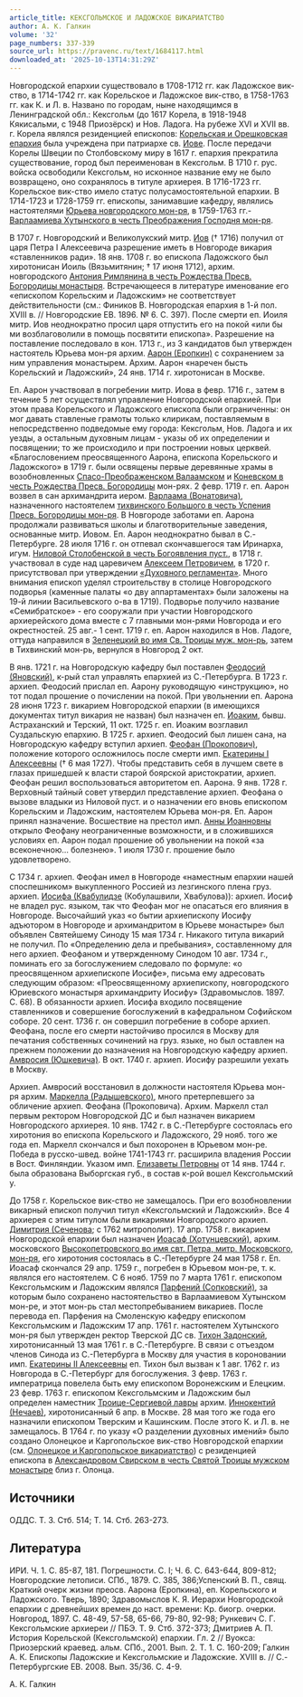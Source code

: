 ```yaml
---
article_title: КЕКСГОЛЬМСКОЕ И ЛАДОЖСКОЕ ВИКАРИАТСТВО
author: А. К. Галкин
volume: '32'
page_numbers: 337-339
source_url: https://pravenc.ru/text/1684117.html
downloaded_at: '2025-10-13T14:31:29Z'
---
```


Новгородской епархии существовало в 1708-1712 гг. как Ладожское вик-ство, в 1714-1742 гг. как Корельское и Ладожское вик-ство, в 1758-1763 гг. как К. и Л. в. Названо по городам, ныне находящимся в Ленинградской обл.: Кексгольм (до 1617 Корела, в 1918-1948 Кякисальми, с 1948 Приозёрск) и Нов. Ладога. На рубеже XVI и XVII вв. г. Корела являлся резиденцией епископов: [Корельская и Орешковская епархия](<https://pravenc.ru/text/Корельская и Орешковская епархия.html>) была учреждена при патриархе св. [Иове](https://pravenc.ru/text/Иове.html). После передачи Корелы Швеции по Столбовскому миру в 1617 г. епархия прекратила существование, город был переименован в Кексгольм. В 1710 г. рус. войска освободили Кексгольм, но исконное название ему не было возвращено, оно сохранялось в титуле архиерея. В 1716-1723 гг. Корельское вик-ство имело статус полусамостоятельной епархии. В 1714-1723 и 1728-1759 гг. епископы, занимавшие кафедру, являлись настоятелями [Юрьева новгородского мон-ря](<https://pravenc.ru/text/Юрьева новгородского мон-ря.html>), в 1759-1763 гг.- [Варлаамиева Хутынского в честь Преображения Господня мон-ря](<https://pravenc.ru/text/Варлаамиева Хутынского в честь Преображения Господня мон-ря.html>).

В 1707 г. Новгородский и Великолукский митр. [Иов](https://pravenc.ru/text/Иов.html) († 1716) получил от царя Петра I Алексеевича разрешение иметь в Новгороде викария «ставленников ради». 18 янв. 1708 г. во епископа Ладожского был хиротонисан Иоиль (Вязьмитянин; † 17 июня 1712), архим. новгородского [Антония Римлянина в честь Рождества Пресв. Богородицы монастыря](<https://pravenc.ru/text/Антония Римлянина в честь Рождества Пресв  Богородицы монастыря.html>). Встречающееся в литературе именование его «епископом Корельским и Ладожским» не соответствует действительности (см.: Фиников В. Новгородская епархия в 1-й пол. XVIII в. // Новгородские ЕВ. 1896. № 6. С. 397). После смерти еп. Иоиля митр. Иов неоднократно просил царя отпустить его на покой «или бы ми возблаговолили в помощь посвятити епископа». Разрешение на поставление последовало в кон. 1713 г., из 3 кандидатов был утвержден настоятель Юрьева мон-ря архим. [Аарон (Еропкин)](<https://pravenc.ru/text/Аарон (Еропкин).html>) с сохранением за ним управления монастырем. Архим. Аарон «наречен бысть Корельский и Ладожский», 24 янв. 1714 г. хиротонисан в Москве.

Еп. Аарон участвовал в погребении митр. Иова в февр. 1716 г., затем в течение 5 лет осуществлял управление Новгородской епархией. При этом права Корельского и Ладожского епископа были ограниченны: он мог давать ставленые грамоты только клирикам, поставляемым в непосредственно подведомые ему города: Кексгольм, Нов. Ладога и их уезды, а остальным духовным лицам - указы об их определении и посвящении; то же происходило и при построении новых церквей. «Благословением преосвященного Аарона, епископа Корельского и Ладожского» в 1719 г. были освящены первые деревянные храмы в возобновленных [Спасо-Преображенском Валаамском](<https://pravenc.ru/text/Спасо-Преображенском Валаамском.html>) и [Коневском в честь Рождества Пресв. Богородицы](<https://pravenc.ru/text/Коневском в честь Рождества Пресв  Богородицы.html>) мон-рях. 2 февр. 1719 г. еп. Аарон возвел в сан архимандрита иером. [Варлаама (Вонатовича)](https://pravenc.ru/text/варлаам.html), назначенного настоятелем [тихвинского Большого в честь Успения Пресв. Богородицы мон-ря](<https://pravenc.ru/text/тихвинского Большого в честь Успения Пресв  Богородицы мон-ря.html>). В Новгороде заботами еп. Аарона продолжали развиваться школы и благотворительные заведения, основанные митр. Иовом. Еп. Аарон неоднократно бывал в С.-Петербурге. 28 июля 1716 г. он отпевал скончавшегося там Иринарха, игум. [Ниловой Столобенской в честь Богоявления пуст.](<https://pravenc.ru/text/Ниловой Столобенской в честь Богоявления пуст .html>), в 1718 г. участвовал в суде над царевичем [Алексеем Петровичем](<https://pravenc.ru/text/Алексеем Петровичем.html>), в 1720 г. присутствовал при утверждении [«Духовного регламента»](<https://pravenc.ru/text/ Духовного регламента .html>). Много внимания епископ уделял строительству в столице Новгородского подворья (каменные палаты «о дву аппартаментах» были заложены на 19-й линии Васильевского о-ва в 1719). Подворье получило название «Семибратское» - его сооружали при участии Новгородского архиерейского дома вместе с 7 главными мон-рями Новгорода и его окрестностей. 25 авг.- 1 сент. 1719 г. еп. Аарон находился в Нов. Ладоге, оттуда направился в [Зеленецкий во имя Св. Троицы муж. мон-рь](<https://pravenc.ru/text/Зеленецкий во имя Св  Троицы муж  мон-рь.html>), затем в Тихвинский мон-рь, вернулся в Новгород 2 окт.

В янв. 1721 г. на Новгородскую кафедру был поставлен [Феодосий (Яновский)](<https://pravenc.ru/text/Феодосий (Яновский).html>), к-рый стал управлять епархией из С.-Петербурга. В 1723 г. архиеп. Феодосий прислал еп. Аарону руководящую «инструкцию», но тот подал прошение о почислении на покой. При увольнении еп. Аарона 28 июня 1723 г. викарием Новгородской епархии (в имеющихся документах титул викария не назван) был назначен еп. [Иоаким](https://pravenc.ru/text/Иоаким.html), бывш. Астраханский и Терский, 11 окт. 1725 г. еп. Иоаким возглавил Суздальскую епархию. В 1725 г. архиеп. Феодосий был лишен сана, на Новгородскую кафедру вступил архиеп. [Феофан (Прокопович)](<https://pravenc.ru/text/Феофан (Прокопович).html>), положение которого осложнилось после смерти имп. [Екатерины I Алексеевны](<https://pravenc.ru/text/Екатерины I Алексеевны.html>) († 6 мая 1727). Чтобы представить себя в лучшем свете в глазах пришедшей к власти старой боярской аристократии, архиеп. Феофан решил воспользоваться авторитетом еп. Аарона. 9 янв. 1728 г. Верховный тайный совет утвердил представление архиеп. Феофана о вызове владыки из Ниловой пуст. и о назначении его вновь епископом Корельским и Ладожским, настоятелем Юрьева мон-ря. Еп. Аарон принял назначение. Восшествие на престол имп. [Анны Иоанновны](<https://pravenc.ru/text/АННА ИОАННОВНА.html>) открыло Феофану неограниченные возможности, и в сложившихся условиях еп. Аарон подал прошение об увольнении на покой «за всеконечною... болезнею». 1 июля 1730 г. прошение было удовлетворено.

С 1734 г. архиеп. Феофан имел в Новгороде «наместным епархии нашей споспешником» выкупленного Россией из лезгинского плена груз. архиеп. [Иосифа (Квабулидзе](<https://pravenc.ru/text/Иосифа (Квабулидзе.html>) (Кобулашвили, Хвабулова)): архиеп. Иосиф не владел рус. языком, так что Феофан мог не опасаться его влияния в Новгороде. Высочайший указ «о бытии архиепископу Иосифу адъютором в Новгороде и архимандритом в Юрьеве монастыре» был объявлен Святейшему Синоду 15 мая 1734 г. Никакого титула викарий не получил. По «Определению дела и пребывания», составленному для него архиеп. Феофаном и утвержденному Синодом 10 авг. 1734 г., поминать его за богослужением следовало по формуле: «о преосвященном архиепископе Иосифе», письма ему адресовать следующим образом: «Преосвященному архиепископу, новгородского Юриевского монастыря архимандриту Иосифу» (Здравомыслов. 1897. С. 68). В обязанности архиеп. Иосифа входило посвящение ставленников и совершение богослужений в кафедральном Софийском соборе. 20 сент. 1736 г. он совершил погребение в соборе архиеп. Феофана, после его смерти настойчиво просился в Москву для печатания собственных сочинений на груз. языке, но был оставлен на прежнем положении до назначения на Новгородскую кафедру архиеп. [Амвросия (Юшкевича)](https://pravenc.ru/text/Амвросий.html). В окт. 1740 г. архиеп. Иосифу разрешили уехать в Москву.

Архиеп. Амвросий восстановил в должности настоятеля Юрьева мон-ря архим. [Маркелла (Радышевского)](<https://pravenc.ru/text/Маркелла (Радышевского).html>), много претерпевшего за обличение архиеп. Феофана (Прокоповича). Архим. Маркелл стал первым ректором Новгородской ДС и был назначен викарием Новгородского архиерея. 10 янв. 1742 г. в С.-Петербурге состоялась его хиротония во епископа Корельского и Ладожского, 29 нояб. того же года еп. Маркелл скончался и был похоронен в Юрьевом мон-ре. Победа в русско-швед. войне 1741-1743 гг. расширила владения России в Вост. Финляндии. Указом имп. [Елизаветы Петровны](<https://pravenc.ru/text/Елизаветы Петровны.html>) от 14 янв. 1744 г. была образована Выборгская губ., в состав к-рой вошел Кексгольмский у.

До 1758 г. Корельское вик-ство не замещалось. При его возобновлении викарный епископ получил титул «Кексгольмский и Ладожский». Все 4 архиерея с этим титулом были викариями Новгородского архиеп. [Димитрия (Сеченова](<https://pravenc.ru/text/Димитрия (Сеченова.html>); с 1762 митрополит). 17 апр. 1758 г. викарием Новгородской епархии был назначен [Иоасаф (Хотунцевский)](<https://pravenc.ru/text/Иоасаф (Хотунцевский).html>), архим. московского [Высокопетровского во имя свт. Петра, митр. Московского, мон-ря](<https://pravenc.ru/text/Высокопетровского во имя свт  Петра  митр  Московского  мон-ря.html>), его хиротония состоялась в С.-Петербурге 24 мая 1758 г. Еп. Иоасаф скончался 29 апр. 1759 г., погребен в Юрьевом мон-ре, т. к. являлся его настоятелем. С 6 нояб. 1759 по 7 марта 1761 г. епископом Кексгольмским и Ладожским являлся [Парфений (Сопковский)](<https://pravenc.ru/text/Парфений (Сопковский).html>), за которым было сохранено настоятельство в Варлаамиевом Хутынском мон-ре, и этот мон-рь стал местопребыванием викариев. После перевода еп. Парфения на Смоленскую кафедру епископом Кексгольмским и Ладожским 17 апр. 1761 г. настоятелем Хутынского мон-ря был утвержден ректор Тверской ДС св. [Тихон Задонский](<https://pravenc.ru/text/Тихон Задонский.html>), хиротонисанный 13 мая 1761 г. в С.-Петербурге. В связи с отъездом членов Синода из С.-Петербурга в Москву для участия в короновании имп. [Екатерины II Алексеевны](<https://pravenc.ru/text/Екатерина II Алексеевна.html>) еп. Тихон был вызван к 1 авг. 1762 г. из Новгорода в С.-Петербург для богослужения. 3 февр. 1763 г. императрица повелела быть ему епископом Воронежским и Елецким. 23 февр. 1763 г. епископом Кексгольмским и Ладожским был определен наместник [Троице-Сергиевой лавры](<https://pravenc.ru/text/Троице-Сергиева лавра.html>) архим. [Иннокентий (Нечаев)](<https://pravenc.ru/text/Иннокентий (Нечаев).html>), хиротонисанный 6 апр. в Москве. 28 мая того же года его назначили епископом Тверским и Кашинским. После этого К. и Л. в. не замещалось. В 1764 г. по указу «О разделении духовных имений» было создано Олонецкое и Каргопольское вик-ство Новгородской епархии (см. [Олонецкое и Каргопольское викариатство](<https://pravenc.ru/text/Олонецкое и Каргопольское викариатство.html>)) с резиденцией епископа в [Александровом Свирском в честь Святой Троицы мужском монастыре](<https://pravenc.ru/text/Александров Свирский в честь Святой Троицы мужской монастырь.html>) близ г. Олонца.

## Источники

ОДДС. Т. 3. Стб. 514; Т. 14. Стб. 263-273.

## Литература

ИРИ. Ч. 1. С. 85-87, 181. Погрешности. С. I; Ч. 6. С. 643-644, 809-812; Новгородские летописи. СПб., 1879. С. 385, 386;Успенский В. П., свящ. Краткий очерк жизни преосв. Аарона (Еропкина), еп. Корельского и Ладожского. Тверь, 1890; Здравомыслов К. Я. Иерархи Новгородской епархии с древнейших времен до наст. времени: Кр. биогр. очерки. Новгород, 1897. С. 48-49, 57-58, 65-66, 79-80, 92-98; Рункевич С. Г. Кексгольмские архиереи // ПБЭ. Т. 9. Стб. 372-373; Дмитриев А. П. История Корельской (Кексгольмской) епархии. Гл. 2 // Вуокса: Приозерский краевед. альм. СПб., 2001. Вып. 2. Т. 1. С. 160-209; Галкин А. К. Епископы Ладожские и Кексгольмские и Ладожские. XVIII в. // С.-Петербургские ЕВ. 2008. Вып. 35/36. С. 4-9.

А. К. Галкин

